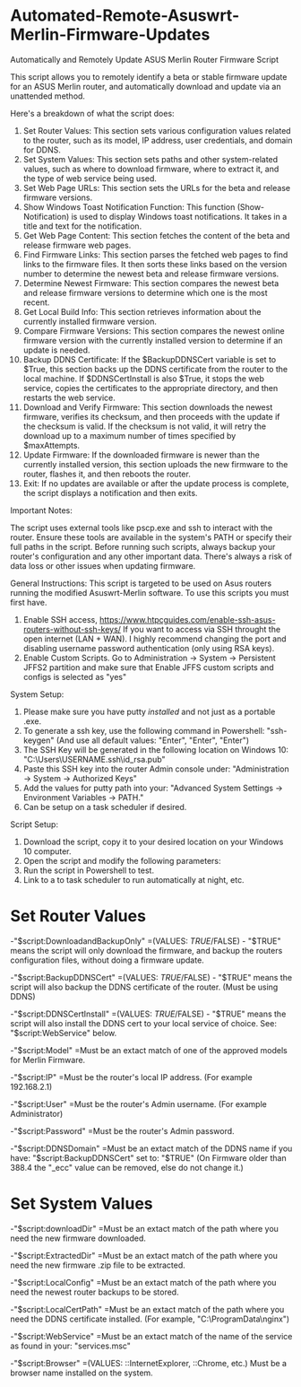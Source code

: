 # Automated-Remote-Asuswrt-Merlin-Firmware-Updates
Automatically and Remotely Update ASUS Merlin Router Firmware Script

This script allows you to remotely identify a beta or stable firmware update for an ASUS Merlin router, and automatically download and update via an unattended method.

Here's a breakdown of what the script does:

1. Set Router Values: This section sets various configuration values related to the router, such as its model, IP address, user credentials, and domain for DDNS.
2. Set System Values: This section sets paths and other system-related values, such as where to download firmware, where to extract it, and the type of web service being used.
3. Set Web Page URLs: This section sets the URLs for the beta and release firmware versions.
4. Show Windows Toast Notification Function: This function (Show-Notification) is used to display Windows toast notifications. It takes in a title and text for the notification.
5. Get Web Page Content: This section fetches the content of the beta and release firmware web pages.
6. Find Firmware Links: This section parses the fetched web pages to find links to the firmware files. It then sorts these links based on the version number to determine the newest beta and release firmware versions.
7. Determine Newest Firmware: This section compares the newest beta and release firmware versions to determine which one is the most recent.
8. Get Local Build Info: This section retrieves information about the currently installed firmware version.
9. Compare Firmware Versions: This section compares the newest online firmware version with the currently installed version to determine if an update is needed.
10. Backup DDNS Certificate: If the $BackupDDNSCert variable is set to $True, this section backs up the DDNS certificate from the router to the local machine. If $DDNSCertInstall is also $True, it stops the web service, copies the certificates to the appropriate directory, and then restarts the web service.
11. Download and Verify Firmware: This section downloads the newest firmware, verifies its checksum, and then proceeds with the update if the checksum is valid. If the checksum is not valid, it will retry the download up to a maximum number of times specified by $maxAttempts.
12. Update Firmware: If the downloaded firmware is newer than the currently installed version, this section uploads the new firmware to the router, flashes it, and then reboots the router.
13. Exit: If no updates are available or after the update process is complete, the script displays a notification and then exits.

Important Notes:

The script uses external tools like pscp.exe and ssh to interact with the router. Ensure these tools are available in the system's PATH or specify their full paths in the script.
Before running such scripts, always backup your router's configuration and any other important data. There's always a risk of data loss or other issues when updating firmware.

General Instructions:
This script is targeted to be used on Asus routers running the modified Asuswrt-Merlin software. To use this scripts you must first have.

1. Enable SSH access, https://www.htpcguides.com/enable-ssh-asus-routers-without-ssh-keys/ 
If you want to access via SSH throught the open internet (LAN + WAN). I highly recommend changing the port and disabling username password authentication (only using RSA keys).
2. Enable Custom Scripts. 
Go to Administration -> System -> Persistent JFFS2 partition and make sure that Enable JFFS custom scripts and configs is selected as "yes"

System Setup:
1. Please make sure you have putty *installed* and not just as a portable .exe.
2. To generate a ssh key, use the following command in Powershell: "ssh-keygen" (And use all default values: "Enter", "Enter", "Enter")
3. The SSH Key will be generated in the following location on Windows 10: "C:\Users\USERNAME\.ssh\id_rsa.pub"
4. Paste this SSH key into the router Admin console under: "Administration -> System -> Authorized Keys"
5. Add the values for putty path into your: "Advanced System Settings -> Environment Variables -> PATH."
6. Can be setup on a task scheduler if desired.

Script Setup:
1. Download the script, copy it to your desired location on your Windows 10 computer.
2. Open the script and modify the following parameters:
3. Run the script in Powershell to test.
4. Link to a to task scheduler to run automatically at night, etc.

# Set Router Values   
-"$script:DownloadandBackupOnly"
=(VALUES: $TRUE/$FALSE) - "$TRUE" means the script will only download the firmware, and backup the routers configuration files, without doing a firmware update.

-"$script:BackupDDNSCert"
=(VALUES: $TRUE/$FALSE) - "$TRUE" means the script will also backup the DDNS certificate of the router. (Must be using DDNS)

-"$script:DDNSCertInstall"
=(VALUES: $TRUE/$FALSE) - "$TRUE" means the script will also install the DDNS cert to your local service of choice. See: "$script:WebService" below.

-"$script:Model"
=Must be an extact match of one of the approved models for Merlin Firmware.

-"$script:IP"
=Must be the router's local IP address. (For example 192.168.2.1)

-"$script:User"
=Must be the router's Admin username. (For example Administrator)

-"$script:Password"
=Must be the router's Admin password.

-"$script:DDNSDomain"
=Must be an extact match of the DDNS name if you have: "$script:BackupDDNSCert" set to: "$TRUE" (On Firmware older than 388.4 the "_ecc" value can be removed, else do not change it.)

# Set System Values
-"$script:downloadDir"
=Must be an extact match of the path where you need the new firmware downloaded.

-"$script:ExtractedDir"
=Must be an extact match of the path where you need the new firmware .zip file to be extracted.

-"$script:LocalConfig"
=Must be an extact match of the path where you need the newest router backups to be stored.

-"$script:LocalCertPath"
=Must be an extact match of the path where you need the DDNS certificate installed. (For example, "C:\ProgramData\nginx")

-"$script:WebService"
=Must be an extact match of the name of the service as found in your: "services.msc"

-"$script:Browser"
=(VALUES: ::InternetExplorer, ::Chrome, etc.) Must be a browser name installed on the system.

